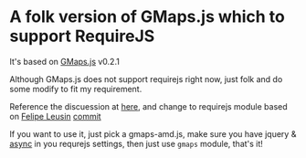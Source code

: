 A folk version of GMaps.js which to support RequireJS
=========================================================

It's based on [GMaps.js](http://hpneo.github.com/gmaps/) v0.2.1

Although GMaps.js does not support requirejs right now, just folk and do some modify to fit my requirement.

Reference the discuession at [here](https://github.com/HPNeo/gmaps/pull/64), and change to requirejs module based on [Felipe Leusin](https://github.com/felipeleusin) [commit](https://github.com/HPNeo/gmaps/commit/585aabf55b7a13d3e551348fadc8d5757e522725)

If you want to use it, just pick a gmaps-amd.js, make sure you have jquery & [async](https://github.com/millermedeiros/requirejs-plugins) in you requrejs settings, then just use `gmaps` module, that's it!
